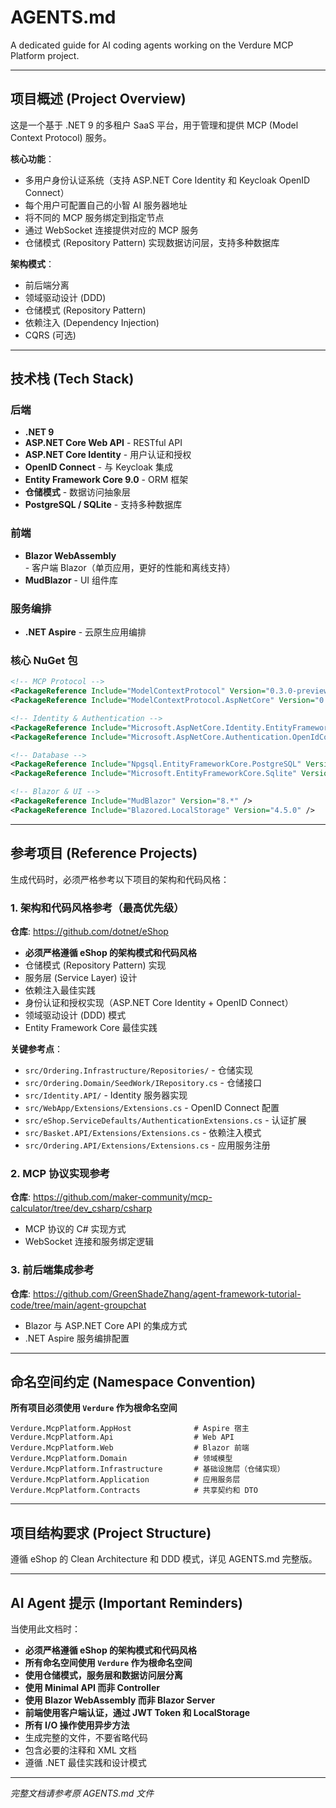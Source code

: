 # AGENTS.md

A dedicated guide for AI coding agents working on the Verdure MCP Platform project.

---

## 项目概述 (Project Overview)

这是一个基于 .NET 9 的多租户 SaaS 平台，用于管理和提供 MCP (Model Context Protocol) 服务。

**核心功能**：
- 多用户身份认证系统（支持 ASP.NET Core Identity 和 Keycloak OpenID Connect）
- 每个用户可配置自己的小智 AI 服务器地址
- 将不同的 MCP 服务绑定到指定节点
- 通过 WebSocket 连接提供对应的 MCP 服务
- 仓储模式 (Repository Pattern) 实现数据访问层，支持多种数据库

**架构模式**：
- 前后端分离
- 领域驱动设计 (DDD)
- 仓储模式 (Repository Pattern)
- 依赖注入 (Dependency Injection)
- CQRS (可选)

---

## 技术栈 (Tech Stack)

### 后端
- **.NET 9**
- **ASP.NET Core Web API** - RESTful API
- **ASP.NET Core Identity** - 用户认证和授权
- **OpenID Connect** - 与 Keycloak 集成
- **Entity Framework Core 9.0** - ORM 框架
- **仓储模式** - 数据访问抽象层
- **PostgreSQL / SQLite** - 支持多种数据库

### 前端
- **Blazor WebAssembly** - 客户端 Blazor（单页应用，更好的性能和离线支持）
- **MudBlazor** - UI 组件库

### 服务编排
- **.NET Aspire** - 云原生应用编排

### 核心 NuGet 包
```xml
<!-- MCP Protocol -->
<PackageReference Include="ModelContextProtocol" Version="0.3.0-preview.3" />
<PackageReference Include="ModelContextProtocol.AspNetCore" Version="0.3.0-preview.3" />

<!-- Identity & Authentication -->
<PackageReference Include="Microsoft.AspNetCore.Identity.EntityFrameworkCore" Version="9.0.*" />
<PackageReference Include="Microsoft.AspNetCore.Authentication.OpenIdConnect" Version="9.0.*" />

<!-- Database -->
<PackageReference Include="Npgsql.EntityFrameworkCore.PostgreSQL" Version="9.0.*" />
<PackageReference Include="Microsoft.EntityFrameworkCore.Sqlite" Version="9.0.*" />

<!-- Blazor & UI -->
<PackageReference Include="MudBlazor" Version="8.*" />
<PackageReference Include="Blazored.LocalStorage" Version="4.5.0" />
```

---

## 参考项目 (Reference Projects)

生成代码时，必须严格参考以下项目的架构和代码风格：

### 1. 架构和代码风格参考（最高优先级）
**仓库**: https://github.com/dotnet/eShop
- **必须严格遵循 eShop 的架构模式和代码风格**
- 仓储模式 (Repository Pattern) 实现
- 服务层 (Service Layer) 设计
- 依赖注入最佳实践
- 身份认证和授权实现（ASP.NET Core Identity + OpenID Connect）
- 领域驱动设计 (DDD) 模式
- Entity Framework Core 最佳实践

**关键参考点**：
- `src/Ordering.Infrastructure/Repositories/` - 仓储实现
- `src/Ordering.Domain/SeedWork/IRepository.cs` - 仓储接口
- `src/Identity.API/` - Identity 服务器实现
- `src/WebApp/Extensions/Extensions.cs` - OpenID Connect 配置
- `src/eShop.ServiceDefaults/AuthenticationExtensions.cs` - 认证扩展
- `src/Basket.API/Extensions/Extensions.cs` - 依赖注入模式
- `src/Ordering.API/Extensions/Extensions.cs` - 应用服务注册

### 2. MCP 协议实现参考
**仓库**: https://github.com/maker-community/mcp-calculator/tree/dev_csharp/csharp
- MCP 协议的 C# 实现方式
- WebSocket 连接和服务绑定逻辑

### 3. 前后端集成参考
**仓库**: https://github.com/GreenShadeZhang/agent-framework-tutorial-code/tree/main/agent-groupchat
- Blazor 与 ASP.NET Core API 的集成方式
- .NET Aspire 服务编排配置

---

## 命名空间约定 (Namespace Convention)

**所有项目必须使用 `Verdure` 作为根命名空间**

```
Verdure.McpPlatform.AppHost              # Aspire 宿主
Verdure.McpPlatform.Api                  # Web API
Verdure.McpPlatform.Web                  # Blazor 前端
Verdure.McpPlatform.Domain               # 领域模型
Verdure.McpPlatform.Infrastructure       # 基础设施层（仓储实现）
Verdure.McpPlatform.Application          # 应用服务层
Verdure.McpPlatform.Contracts            # 共享契约和 DTO
```

---

## 项目结构要求 (Project Structure)

遵循 eShop 的 Clean Architecture 和 DDD 模式，详见 AGENTS.md 完整版。

---

## AI Agent 提示 (Important Reminders)

当使用此文档时：
- **必须严格遵循 eShop 的架构模式和代码风格**
- **所有命名空间使用 `Verdure` 作为根命名空间**
- **使用仓储模式，服务层和数据访问层分离**
- **使用 Minimal API 而非 Controller**
- **使用 Blazor WebAssembly 而非 Blazor Server**
- **前端使用客户端认证，通过 JWT Token 和 LocalStorage**
- **所有 I/O 操作使用异步方法**
- 生成完整的文件，不要省略代码
- 包含必要的注释和 XML 文档
- 遵循 .NET 最佳实践和设计模式

---

_完整文档请参考原 AGENTS.md 文件_

